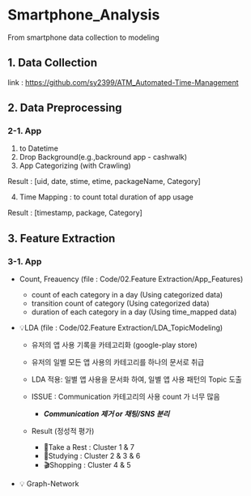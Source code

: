 # Smartphone_Analysis
From smartphone data collection to modeling

## 1. Data Collection

link : https://github.com/sy2399/ATM_Automated-Time-Management


## 2. Data Preprocessing
### 2-1. App
1. to Datetime
2. Drop Background(e.g.,backround app - cashwalk) 
3. App Categorizing (with Crawling)

Result : [uid, date, stime, etime, packageName, Category]

4. Time Mapping : to count total duration of app usage

Result : [timestamp, package, Category]

## 3. Feature Extraction
### 3-1. App
- Count, Freauency (file : Code/02.Feature Extraction/App_Features)

  * count of each category in a day (Using categorized data)
  * transition count of category (Using categorized data)
  * duration of each category in a day (Using time_mapped data)
  
- 💡LDA (file : Code/02.Feature Extraction/LDA_TopicModeling)

  * 유저의 앱 사용 기록을 카테고리화 (google-play store)
  * 유저의 일별 모든 앱 사용의 카테고리를 하나의 문서로 취급
  * LDA 적용: 일별 앱 사용을 문서화 하여, 일별 앱 사용 패턴의 Topic 도출
  * ISSUE : Communication 카테고리의 사용 count 가 너무 많음
      - ***Communication 제거 or 채팅/SNS 분리***
    
  * Result (정성적 평가)
      - 🎑Take a Rest : Cluster 1 & 7
      - 📑Studying : Cluster 2 & 3 & 6
      - 🎬Shopping : Cluster 4 & 5

  
- 💡 Graph-Network

